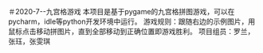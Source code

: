 ＃2020-7--九宫格游戏
本项目是基于pygame的九宫格拼图游戏，可以在pycharm，idle等python开发环境中运行。
游戏规则：跟随右边的示例图片，用鼠标点击移动拼图片，直到全部移动到正确位置即游戏胜利。
项目组员：罗兰，张珏，张雯琪
